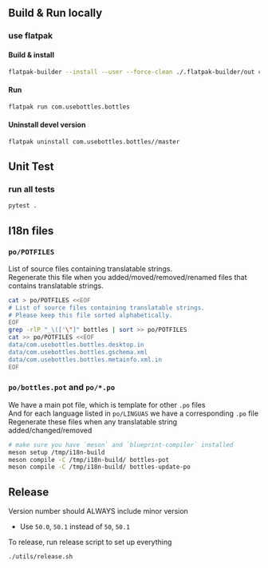 ## Build & Run locally

### use flatpak

#### Build & install

```bash
flatpak-builder --install --user --force-clean ./.flatpak-builder/out com.usebottles.bottles.yml
```

#### Run

```bash
flatpak run com.usebottles.bottles
```

#### Uninstall devel version

```bash
flatpak uninstall com.usebottles.bottles//master
```

## Unit Test

### run all tests

```bash
pytest .
```

## I18n files

### `po/POTFILES`

List of source files containing translatable strings.  
Regenerate this file when you added/moved/removed/renamed files
that contains translatable strings.

```bash
cat > po/POTFILES <<EOF
# List of source files containing translatable strings.
# Please keep this file sorted alphabetically.
EOF
grep -rlP "_\(['\"]" bottles | sort >> po/POTFILES
cat >> po/POTFILES <<EOF
data/com.usebottles.bottles.desktop.in
data/com.usebottles.bottles.gschema.xml
data/com.usebottles.bottles.metainfo.xml.in
EOF
```

### `po/bottles.pot` and `po/*.po`

We have a main pot file, which is template for other `.po` files  
And for each language listed in `po/LINGUAS` we have a corresponding `.po` file  
Regenerate these files when any translatable string added/changed/removed

```bash
# make sure you have `meson` and `blueprint-compiler` installed
meson setup /tmp/i18n-build
meson compile -C /tmp/i18n-build/ bottles-pot
meson compile -C /tmp/i18n-build/ bottles-update-po
```

## Release

Version number should ALWAYS include minor version

- Use `50.0`, `50.1` instead of `50`, `50.1`

To release, run release script to set up everything

```bash
./utils/release.sh
```
